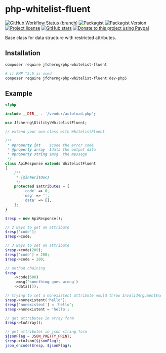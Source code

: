 # php-whitelist-fluent

[![GitHub Workflow Status (branch)](https://img.shields.io/github/actions/workflow/status/jfcherng/php-whitelist-fluent/php.yml?branch=master&style=flat-square)](https://github.com/jfcherng/php-whitelist-fluent/actions)
[![Packagist](https://img.shields.io/packagist/dt/jfcherng/php-whitelist-fluent?style=flat-square)](https://packagist.org/packages/jfcherng/php-whitelist-fluent)
[![Packagist Version](https://img.shields.io/packagist/v/jfcherng/php-whitelist-fluent?style=flat-square)](https://packagist.org/packages/jfcherng/php-whitelist-fluent)
[![Project license](https://img.shields.io/github/license/jfcherng/php-whitelist-fluent?style=flat-square)](https://github.com/jfcherng/php-whitelist-fluent/blob/master/LICENSE)
[![GitHub stars](https://img.shields.io/github/stars/jfcherng/php-whitelist-fluent?style=flat-square&logo=github)](https://github.com/jfcherng/php-whitelist-fluent/stargazers)
[![Donate to this project using Paypal](https://img.shields.io/badge/paypal-donate-blue.svg?style=flat-square&logo=paypal)](https://www.paypal.me/jfcherng/5usd)

Base class for data structure with restricted attributes.


## Installation

```bash
composer require jfcherng/php-whitelist-fluent

# if PHP ^5.5 is used
composer require jfcherng/php-whitelist-fluent:dev-php5
```


## Example

```php
<?php

include __DIR__ . '/vendor/autoload.php';

use Jfcherng\Utility\WhitelistFluent;

// extend your own class with WhitelistFluent

/**
 * @property int    $code the error code
 * @property array  $data the output data
 * @property string $msg  the message
 */
class ApiResponse extends WhitelistFluent
{
    /**
     * {@inheritdoc}
     */
    protected $attributes = [
        'code' => 0,
        'msg' => '',
        'data' => [],
    ];
}

$resp = new ApiResponse();

// 2 ways to get an attribute
$resp['code'];
$resp->code;

// 3 ways to set an attribute
$resp->code(200);
$resp['code'] = 200;
$resp->code = 200;

// method chaining
$resp
    ->code(500)
    ->msg('something goes wrong')
    ->data([]);

// trying to set a nonexistent attribute would throw InvalidArgumentException
$resp->nonexistent('hello');
$resp['nonexistent'] = 'hello';
$resp->nonexistent = 'hello';

// get attributes in array form
$resp->toArray();

// get attributes in json string form
$jsonFlag = JSON_PRETTY_PRINT;
$resp->toJson($jsonFlag);
json_encode($resp, $jsonFlag);
```
